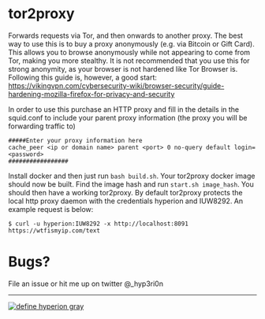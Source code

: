 # tor2proxy
Forwards requests via Tor, and then onwards to another proxy. The best way to use this is to
buy a proxy anonymously (e.g. via Bitcoin or Gift Card). This allows you to browse anonymously
while not appearing to come from Tor, making you more stealthy. It is not recommended that
you use this for strong anonymity, as your browser is not hardened like Tor Browser is. Following
this guide is, however, a good start: https://vikingvpn.com/cybersecurity-wiki/browser-security/guide-hardening-mozilla-firefox-for-privacy-and-security

In order to use this purchase an HTTP proxy and fill in the details in the squid.conf to include
your parent proxy information (the proxy you will be forwarding traffic to)

```
#####Enter your proxy information here
cache_peer <ip or domain name> parent <port> 0 no-query default login=<password>
#################
```

Install docker and then just run `bash build.sh`. Your tor2proxy docker image should now be built.
Find the image hash and run `start.sh image_hash`. You should then have
a working tor2proxy. By default tor2proxy protects the local http proxy daemon with the
credentials hyperion and IUW8292. An example request is below:

```
$ curl -u hyperion:IUW8292 -x http://localhost:8091 https://wtfismyip.com/text
```

# Bugs?

File an issue or hit me up on twitter @_hyp3ri0n

---

[![define hyperion gray](https://hyperiongray.s3.amazonaws.com/define-hg.svg)](https://www.hyperiongray.com/?pk_campaign=github&pk_kwd=tor2proxy "Hyperion Gray")
